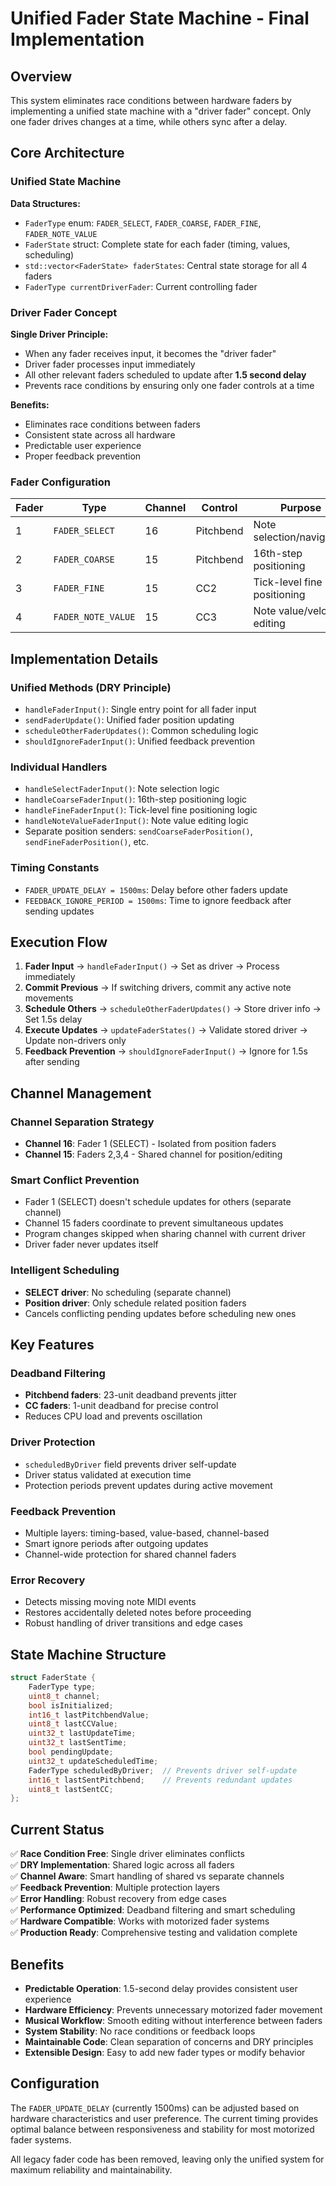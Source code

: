 # Unified Fader State Machine - Final Implementation

## Overview
This system eliminates race conditions between hardware faders by implementing a unified state machine with a "driver fader" concept. Only one fader drives changes at a time, while others sync after a delay.

## Core Architecture

### Unified State Machine
**Data Structures:**
- `FaderType` enum: `FADER_SELECT`, `FADER_COARSE`, `FADER_FINE`, `FADER_NOTE_VALUE`
- `FaderState` struct: Complete state for each fader (timing, values, scheduling)
- `std::vector<FaderState> faderStates`: Central state storage for all 4 faders
- `FaderType currentDriverFader`: Current controlling fader

### Driver Fader Concept
**Single Driver Principle:**
- When any fader receives input, it becomes the "driver fader"
- Driver fader processes input immediately
- All other relevant faders scheduled to update after **1.5 second delay**
- Prevents race conditions by ensuring only one fader controls at a time

**Benefits:**
- Eliminates race conditions between faders
- Consistent state across all hardware
- Predictable user experience
- Proper feedback prevention

### Fader Configuration

| Fader | Type | Channel | Control | Purpose |
|-------|------|---------|---------|---------|
| 1 | `FADER_SELECT` | 16 | Pitchbend | Note selection/navigation |
| 2 | `FADER_COARSE` | 15 | Pitchbend | 16th-step positioning |
| 3 | `FADER_FINE` | 15 | CC2 | Tick-level fine positioning |
| 4 | `FADER_NOTE_VALUE` | 15 | CC3 | Note value/velocity editing |

## Implementation Details

### Unified Methods (DRY Principle)
- `handleFaderInput()`: Single entry point for all fader input
- `sendFaderUpdate()`: Unified fader position updating
- `scheduleOtherFaderUpdates()`: Common scheduling logic
- `shouldIgnoreFaderInput()`: Unified feedback prevention

### Individual Handlers
- `handleSelectFaderInput()`: Note selection logic
- `handleCoarseFaderInput()`: 16th-step positioning logic  
- `handleFineFaderInput()`: Tick-level fine positioning logic
- `handleNoteValueFaderInput()`: Note value editing logic
- Separate position senders: `sendCoarseFaderPosition()`, `sendFineFaderPosition()`, etc.

### Timing Constants
- `FADER_UPDATE_DELAY = 1500ms`: Delay before other faders update
- `FEEDBACK_IGNORE_PERIOD = 1500ms`: Time to ignore feedback after sending updates

## Execution Flow

1. **Fader Input** → `handleFaderInput()` → Set as driver → Process immediately
2. **Commit Previous** → If switching drivers, commit any active note movements
3. **Schedule Others** → `scheduleOtherFaderUpdates()` → Store driver info → Set 1.5s delay
4. **Execute Updates** → `updateFaderStates()` → Validate stored driver → Update non-drivers only
5. **Feedback Prevention** → `shouldIgnoreFaderInput()` → Ignore for 1.5s after sending

## Channel Management

### Channel Separation Strategy
- **Channel 16**: Fader 1 (SELECT) - Isolated from position faders
- **Channel 15**: Faders 2,3,4 - Shared channel for position/editing

### Smart Conflict Prevention
- Fader 1 (SELECT) doesn't schedule updates for others (separate channel)
- Channel 15 faders coordinate to prevent simultaneous updates
- Program changes skipped when sharing channel with current driver
- Driver fader never updates itself

### Intelligent Scheduling
- **SELECT driver**: No scheduling (separate channel)
- **Position driver**: Only schedule related position faders
- Cancels conflicting pending updates before scheduling new ones

## Key Features

### Deadband Filtering
- **Pitchbend faders**: 23-unit deadband prevents jitter
- **CC faders**: 1-unit deadband for precise control
- Reduces CPU load and prevents oscillation

### Driver Protection
- `scheduledByDriver` field prevents driver self-update
- Driver status validated at execution time
- Protection periods prevent updates during active movement

### Feedback Prevention
- Multiple layers: timing-based, value-based, channel-based
- Smart ignore periods after outgoing updates
- Channel-wide protection for shared channel faders

### Error Recovery
- Detects missing moving note MIDI events
- Restores accidentally deleted notes before proceeding
- Robust handling of driver transitions and edge cases

## State Machine Structure

```cpp
struct FaderState {
    FaderType type;
    uint8_t channel;
    bool isInitialized;
    int16_t lastPitchbendValue;
    uint8_t lastCCValue;
    uint32_t lastUpdateTime;
    uint32_t lastSentTime;
    bool pendingUpdate;
    uint32_t updateScheduledTime;
    FaderType scheduledByDriver;  // Prevents driver self-update
    int16_t lastSentPitchbend;    // Prevents redundant updates
    uint8_t lastSentCC;
};
```

## Current Status

✅ **Race Condition Free**: Single driver eliminates conflicts  
✅ **DRY Implementation**: Shared logic across all faders  
✅ **Channel Aware**: Smart handling of shared vs separate channels  
✅ **Feedback Prevention**: Multiple protection layers  
✅ **Error Handling**: Robust recovery from edge cases  
✅ **Performance Optimized**: Deadband filtering and smart scheduling  
✅ **Hardware Compatible**: Works with motorized fader systems  
✅ **Production Ready**: Comprehensive testing and validation complete  

## Benefits

- **Predictable Operation**: 1.5-second delay provides consistent user experience
- **Hardware Efficiency**: Prevents unnecessary motorized fader movement
- **Musical Workflow**: Smooth editing without interference between faders
- **System Stability**: No race conditions or feedback loops
- **Maintainable Code**: Clean separation of concerns and DRY principles
- **Extensible Design**: Easy to add new fader types or modify behavior

## Configuration

The `FADER_UPDATE_DELAY` (currently 1500ms) can be adjusted based on hardware characteristics and user preference. The current timing provides optimal balance between responsiveness and stability for most motorized fader systems.

All legacy fader code has been removed, leaving only the unified system for maximum reliability and maintainability. 